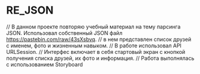 # RE_JSON
// В данном проекте повторяю учебный материал на тему парсинга JSON. Использовал собственный JSON файл https://pastebin.com/raw/43sXsbvq.
// в нем представлен список друзей с именем, фото и жизненным навыком.
// В работе использовал API URLSession.
// Интерфес включает в себя стартовый экран с кнопкой получения списка друзей, их фото и информация.
// Работа выполнялась с использованием Storyboard
